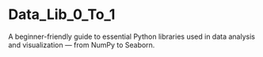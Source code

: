 # Data_Lib_0_To_1
A beginner-friendly guide to essential Python libraries used in data analysis and visualization — from NumPy to Seaborn.
